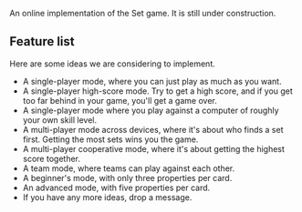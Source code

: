 An online implementation of the Set game. It is still under construction.

## Feature list

Here are some ideas we are considering to implement.

- A single-player mode, where you can just play as much as you want.
- A single-player high-score mode. Try to get a high score, and if you get too far behind in your game, you'll get a game over.
- A single-player mode where you play against a computer of roughly your own skill level.
- A multi-player mode across devices, where it's about who finds a set first. Getting the most sets wins you the game.
- A multi-player cooperative mode, where it's about getting the highest score together.
- A team mode, where teams can play against each other.
- A beginner's mode, with only three properties per card.
- An advanced mode, with five properties per card.
- If you have any more ideas, drop a message.
